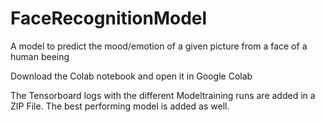 # FaceRecognitionModel
A model to predict the mood/emotion of a given picture from a face of a human beeing

Download the Colab notebook and open it in Google Colab

The Tensorboard logs with the different Modeltraining runs are added in a ZIP File.
The best performing model is added as well.
